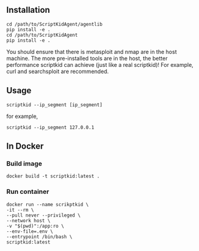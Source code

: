 ## Installation
```
cd /path/to/ScriptKidAgent/agentlib
pip install -e .
cd /path/to/ScriptKidAgent
pip install -e .
```
You should ensure that there is metasploit and nmap are in the host machine.
The more pre-installed tools are in the host, the better performance scriptkid can achieve (just like a real scriptkid)!
For example, curl and searchsploit are recommended.
## Usage
```
scriptkid --ip_segment [ip_segment]
```
for example, 
```
scriptkid --ip_segment 127.0.0.1
```

## In Docker
### Build image
```
docker build -t scriptkid:latest .
```

### Run container
```shell
docker run --name scrikptkid \
-it --rm \
--pull never --privileged \
--network host \
-v "$(pwd)":/app:ro \
--env-file=.env \
--entrypoint /bin/bash \
scriptkid:latest
```
